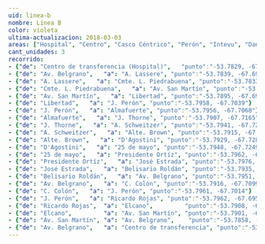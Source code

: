 ```yaml
---
uid: linea-b
nombre: Línea B
color: violeta
ultima-actualizacion: 2018-03-03
areas: ["Hospital", "Centro", "Casco Céntrico", "Perón", "Intevu", "Danés"]
cant_unidades: 3
recorrido: 
- {"de": "Centro de transferencia (Hospital)",   "punto":"-53.7829, -67.6982"}
- {"de": "Av. Belgrano",   "a": "A. Lassere", "punto":"-53.7839, -67.6995"}
- {"de": "A. Lassere",   "a": "Cmte. L. Piedrabuena", "punto":"-53.7833, -67.7009"}
- {"de": "Cmte. L. Piedrabuena",   "a": "Av. San Martín", "punto":"-53.7850, -67.7035"}
- {"de": "Av. San Martín",   "a": "Libertad", "punto":"-53.7895, -67.6948"}
- {"de": "Libertad",   "a": "J. Perón", "punto":"-53.7958, -67.7039"}
- {"de": "J. Perón",   "a": "Almafuerte", "punto":"-53.7956, -67.7068"}
- {"de": "Almafuerte",   "a": "J. Thorne", "punto":"-53.7907, -67.7165"}
- {"de": "J. Thorne",   "a": "A. Schweitzer", "punto":"-53.7941, -67.7215"}
- {"de": "A. Schweitzer",   "a": "Alte. Brown", "punto":"-53.7915, -67.7267"}
- {"de": "Alte. Brown",   "a": "D'Agostini", "punto":"-53.7929, -67.7288"}
- {"de": "D'Agostini",   "a": "25 de mayo", "punto":"-53.7948, -67.7249"}
- {"de": "25 de mayo",   "a": "Presidente Ortíz", "punto":"-53.7962, -67.7269"}
- {"de": "Presidente Ortíz",   "a": "José Estrada", "punto":"-53.7976, -67.7241"}
- {"de": "José Estrada",   "a": "Belisario Roldán", "punto":"-53.7935, -67.7181"}
- {"de": "Belisario Roldán",   "a": "Av. Belgrano", "punto":"-53.7951, -67.7151"}
- {"de": "Av. Belgrano",   "a": "C. Colón", "punto":"-53.7916, -67.7099"}
- {"de": "C. Colón",   "a": "J. Perón", "punto":"-53.7961, -67.7014"}
- {"de": "J. Perón",   "a": "Ricardo Rojas", "punto":"-53.7962, -67.6958"}
- {"de": "Ricardo Rojas",  "a": "Elcano",         "punto":"-53.7908, -67.6911"}
- {"de": "Elcano",         "a": "Av. San Martín", "punto":"-53.7901, -67.6931"}
- {"de": "Av. San Martín", "a": "Av. Belgrano",    "punto":"-53.7858, -67.7016"}
- {"de": "Av. Belgrano",   "a": "Centro de transferencia", "punto":"-53.7827, -67.6976"}
---
```

